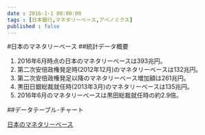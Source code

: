 ```yaml
--- 
date : 2016-1-1 00:00:00 
tags : [日本銀行,マネタリーベース,アベノミクス] 
published : false 
---
```

#日本のマネタリーベース
##統計データ概要

1. 2016年6月時点の日本のマネタリーベースは393兆円。
1. 第二次安倍政権発足時(2012年12月)のマネタリーベースは132兆円。
1. 第二次安倍政権発足以降のマネタリーベース増加額は261兆円。
1. 黒田日銀総裁就任時(2013年3月)のマネタリーベースは135兆円。
1. 2016年6月のマネタリーベースは黒田総裁就任時の約2.9倍。


##データテーブル･チャート

[日本のマネタリーベース](http://knowledgevault.saecanet.com/20160719-01-R-olive-charts.html)